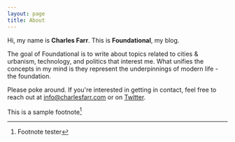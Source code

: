 ```yaml
---
layout: page
title: About
---
```


Hi, my name is **Charles Farr**. This is **Foundational**, my blog.

The goal of Foundational is to write about topics related to cities & urbanism, technology, and politics that interest me. What unifies the concepts in my mind is they represent the underpinnings of modern life - the foundation.

Please poke around. If you're interested in getting in contact, feel free to reach out at [info@charlesfarr.com](mailto:info@charlesfarr.com) or on [Twitter](http://twitter.com/charlessimsfarr).

This is a sample footnote[^1]

[^1]: Footnote tester
